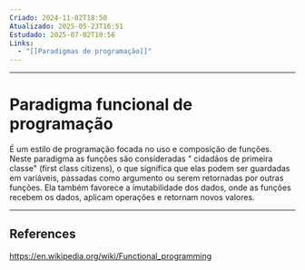 ```yaml
---
Criado: 2024-11-02T18:50
Atualizado: 2025-05-23T16:51
Estudado: 2025-07-02T10:56
Links:
  - "[[Paradigmas de programação]]"
---
```

---
# Paradigma funcional de programação

É um estilo de programação focada no uso e composição de  funções. Neste paradigma as funções são consideradas " cidadãos de primeira classe" (first class citizens), o que significa que elas podem ser guardadas em variáveis, passadas como argumento ou serem retornadas por outras funções.  Ela também favorece  a imutabilidade dos dados, onde as funções recebem os dados, aplicam operações e retornam novos valores.

---
## References

https://en.wikipedia.org/wiki/Functional_programming